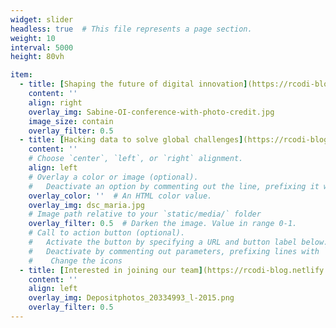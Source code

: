 ```yaml
---
widget: slider
headless: true  # This file represents a page section.
weight: 10
interval: 5000
height: 80vh

item:
  - title: [Shaping the future of digital innovation](https://rcodi-blog.netlify.app/publication). 
    content: ''
    align: right
    overlay_img: Sabine-OI-conference-with-photo-credit.jpg
    image_size: contain
    overlay_filter: 0.5
  - title: [Hacking data to solve global challenges](https://rcodi-blog.netlify.app/about).
    content: ''
    # Choose `center`, `left`, or `right` alignment.
    align: left
    # Overlay a color or image (optional).
    #   Deactivate an option by commenting out the line, prefixing it with `#`.
    overlay_color: ''  # An HTML color value.
    overlay_img: dsc_maria.jpg
    # Image path relative to your `static/media/` folder
    overlay_filter: 0.5  # Darken the image. Value in range 0-1.
    # Call to action button (optional).
    #   Activate the button by specifying a URL and button label below.
    #   Deactivate by commenting out parameters, prefixing lines with `#`.
    #    Change the icons
  - title: [Interested in joining our team](https://rcodi-blog.netlify.app/#contact)?
    content: ''
    align: left
    overlay_img: Depositphotos_20334993_l-2015.png
    overlay_filter: 0.5
---
```

